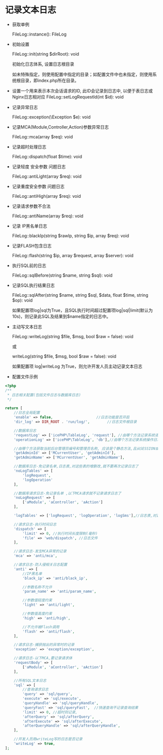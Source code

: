 记录文本日志
=

* 获取单例

    FileLog::instance(): FileLog

* 初始设置
    
    FileLog::init(string $dirRoot): void
    
    初始化日志体系, 设置日志根目录
    
    如未特殊指定，则使用配置中指定的目录；如配置文件中也未指定，则使用系统根目录，即index.php所在目录。

* 设置一个用来表示本次会话请求的ID, 此ID会记录到日志中, 以便于表日志或Nginx日志相对应
    FileLog::setLogRequestId(int $id): void

* 记录异常日志

    FileLog::exception(\Exception $e): void

* 记录MCA(Module,Controller,Action)参数异常日志
    
    FileLog::mca(array $req): void 

* 记录超时处理日志
    
    FileLog::dispatch(float $time): void

*  记录轻度 安全参数 问题日志
    
    FileLog::antiLight(array $req): void

* 记录重度安全参数 问题日志
    
    FileLog::antiHigh(array $req): void

* 记录请求参数不合法
    
    FileLog::antiName(array $req): void

* 记录 IP黑名单日志
    
    FileLog::blackIp(string $rawIp, string $ip, array $req): void

* 记录FLASH包含日志
    
    FileLog::flash(string $ip, array $request, array $server): void

* 执行SQL前的日志
    
    FileLog::sqlBefore(string $name, string $sql): void

* 记录SQL执行结果日志
    
    FileLog::sqlAfter(string $name, string $sql, $data, float $time, string $op): void
        
    如果配置项log|sql为True，且SQL执行时间超过配置项log|sql|limit(默认为10s)，则记录此SQL及结果到$name指定的日志中。

* 主动写文本日志
    
    FileLog::writeLog(string $file, $msg, bool $raw = false): void
    
    或
    
    writeLog(string $file, $msg, bool $raw = false): void
    
    如果配置项 log|writeLog 为True，则允许开发人员主动记录文本日志
    
* 配置文件示例
~~~php
<?php
/**
 * 日志相关配置(包括文件日志与数据库日志)
 */

return [
    //日志全局配置
    'enable' => false,                    //日志功能是否开启
    'dir_log' => DIR_ROOT . 'run/log/',        //日志文件根目录

    //数据库日志
    'requestLog' => ['icePHP\TableLog', 'request'], //由哪个方法记录系统请求日志
    'operationLog' => ['icePHP\TableLog', 'db'],//由哪个方法记录系统操作日志

    //由哪个方法获取当前后台管理员编号和管理员名称, 应该是个静态方法,且从SESSION或本地文件中读取,此时还不能访问数据库
    'getAdminId' => ['MCurrentUser', 'getAdminId'],
    'getAdminName' => ['MCurrentUser', 'getAdminName'],

    //数据库日志-免记录名单,日志表,对这些表的增删改,就不要再次记录日志了
    'noLogTables' => [
        'logRequest',
        'logOperation'
    ],

    //数据库请求日志-免记录名单 ,以下MCA请求就不记录请求日志了
    'noLogRequest' => [
        ['aModule', 'aController', 'aAction']
    ],

    'logTables' => ['logRequest', 'logOperation', 'logSms'],//日志表,对这些表的增删改,就不要再次记录日志了

    //请求日志-执行时间日志
    'dispatch' => [
        'limit' => 0, //执行时间长度限制(毫秒)
        'file' => 'web/dispatch', //日志文件
    ],

    //请求日志-发生MCA异常的记录
    'mca' => 'anti/mca',

    //请求日志-防入侵相关日志配置
    'anti' => [
        //IP黑名单
        'black_ip' => 'anti/black_ip',

        //参数名称不允许
        'param_name' => 'anti/param_name',

        //参数值轻度约束
        'light' => 'anti/light',

        //参数值高度约束
        'high' => 'anti/high',

        //不允许被Flash调用
        'flash' => 'anti/flash',
    ],

    //请求日志-捕获抛出的异常时的记录
    'exception' => 'exception/exception',

    //请求日志-以下MCA,要记录请求体
    'requestBody' => [
        ['aModule', 'aController', 'aAction']
    ],

    //所有SQL文本日志
    'sql' => [
        //查询请求日志
        'query' => 'sql/query',
        'execute' => 'sql/execute',
        'queryHandle' => 'sql/queryHandle',
        'queryFast' => 'sql/queryFast',  //快速查询不记录查询结果
        'limit' => 0, //超时则记录,
        'afterQuery' => 'sql/afterQuery',
        'afterExecute' => 'sql/afterExecute',
        'afterQueryHandle' => 'sql/afterQueryHandle',
    ],

    //开发人员用writeLog写的日志是否记录
    'writeLog' => true,
];
~~~